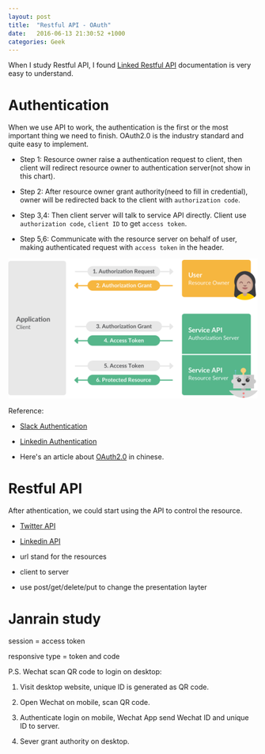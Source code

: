 ```yaml
---
layout: post
title:  "Restful API - OAuth"
date:   2016-06-13 21:30:52 +1000
categories: Geek
---
```

When I study Restful API, I found [Linked Restful API](https://developer.linkedin.com/docs/rest-api) documentation is very easy to understand.

Authentication
================

When we use API to work, the authentication is the first or the most important thing we need to finish. OAuth2.0 is the industry standard and quite easy to implement.

- Step 1: Resource owner raise a authentication request to client, then client will redirect resource owner to authentication server(not show in this chart). 

- Step 2: After resource owner grant authority(need to fill in credential), owner will be redirected back to the client with `authorization code`.

- Step 3,4: Then client server will talk to service API directly. Client use `authorization code`, `client ID` to get `access token`.

- Step 5,6: Communicate with the resource server on behalf of user, making authenticated request with `access token` in the header.

![flow chart](/assets/slack_oauth_flow_diagram@2x.png)

Reference:

- [Slack Authentication](https://api.slack.com/docs/oauth)

- [Linkedin Authentication](https://developer.linkedin.com/docs/oauth2) 

- Here's an article about [OAuth2.0](http://www.ruanyifeng.com/blog/2014/05/oauth_2_0.html) in chinese.

Restful API
===========

After athentication, we could start using the API to control the resource.

- [Twitter API](https://dev.twitter.com/rest/reference/get/direct_messages) 

- [Linkedin API](https://developer.linkedin.com/docs/rest-api) 

- url stand for the resources

- client to server

- use post/get/delete/put to change the presentation layter

Janrain study
=============

session = access token

responsive type = token and code

P.S. Wechat scan QR code to login on desktop:

1. Visit desktop website, unique ID is generated as QR code.

2. Open Wechat on mobile, scan QR code.

3. Authenticate login on mobile, Wechat App send Wechat ID and unique ID to server.

4. Sever grant authority on desktop.